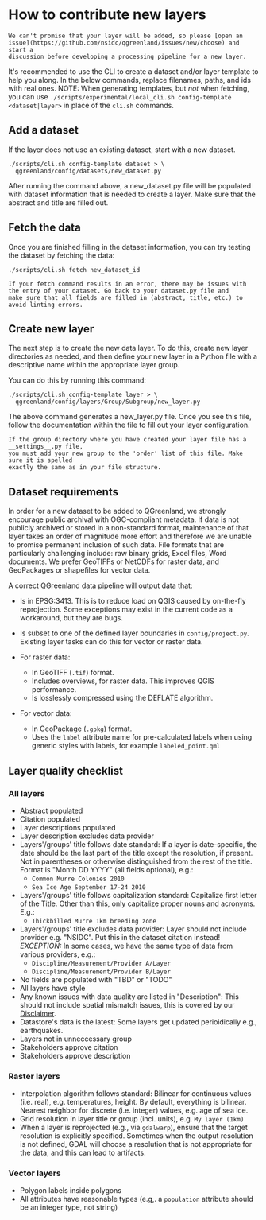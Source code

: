# How to contribute new layers

```{note}
We can't promise that your layer will be added, so please [open an
issue](https://github.com/nsidc/qgreenland/issues/new/choose) and start a
discussion before developing a processing pipeline for a new layer. 
```

It's recommended to use the CLI to create a dataset and/or layer template to
help you along. In the below commands, replace filenames, paths, and ids with
real ones. NOTE: When generating templates, but _not_ when fetching, you can
use `./scripts/experimental/local_cli.sh config-template <dataset|layer>` in
place of the `cli.sh` commands.

## Add a dataset

If the layer does not use an existing dataset, start with a new dataset.

```
./scripts/cli.sh config-template dataset > \
  qgreenland/config/datasets/new_dataset.py
```
After running the command above, a new_dataset.py file will 
be populated with dataset information that is needed to create 
a layer. Make sure that the abstract and title are filled out.

## Fetch the data
Once you are finished filling in the dataset information, you can try 
testing the dataset by fetching the data:

```
./scripts/cli.sh fetch new_dataset_id
```
```{note}
If your fetch command results in an error, there may be issues with 
the entry of your dataset. Go back to your dataset.py file and 
make sure that all fields are filled in (abstract, title, etc.) to avoid linting errors.
```

## Create new layer

The next step is to create the new data layer. To do this, create new layer 
directories as needed, and then define your new layer in a Python file with 
a descriptive name within the appropriate layer group.

You can do this by running this command:
```
./scripts/cli.sh config-template layer > \
  qgreenland/config/layers/Group/Subgroup/new_layer.py
```

The above command generates a new_layer.py file. Once you see this file,
follow the documentation within the file to fill out your layer configuration.

```{note}
If the group directory where you have created your layer file has a __settings__.py file,
you must add your new group to the 'order' list of this file. Make sure it is spelled 
exactly the same as in your file structure.
```

## Dataset requirements

In order for a new dataset to be added to QGreenland, we strongly encourage
public archival with OGC-compliant metadata. If data is not publicly archived
or stored in a non-standard format, maintenance of that layer takes an order of
magnitude more effort and therefore we are unable to promise permanent
inclusion of such data. File formats that are particularly challenging include:
raw binary grids, Excel files, Word documents. We prefer GeoTIFFs or NetCDFs
for raster data, and GeoPackages or shapefiles for vector data. 

A correct QGreenland data pipeline will output data that:

* Is in EPSG:3413. This is to reduce load on QGIS caused by on-the-fly
  reprojection. Some exceptions may exist in the current code as a workaround,
  but they are bugs.

* Is subset to one of the defined layer boundaries in `config/project.py`.
  Existing layer tasks can do this for vector or raster data.

* For raster data:
  * In GeoTIFF (`.tif`) format.
  * Includes overviews, for raster data. This improves QGIS performance.
  * Is losslessly compressed using the DEFLATE algorithm.

* For vector data:
  * In GeoPackage (`.gpkg`) format.
  * Uses the `label` attribute name for pre-calculated labels when using
    generic styles with labels, for example `labeled_point.qml`


## Layer quality checklist

### All layers

- Abstract populated
- Citation populated
- Layer descriptions populated
- Layer description excludes data provider
- Layers'/groups' title follows date standard: If a layer is date-specific, the date
  should be the last part of the title except the resolution, if present. Not in
  parentheses or otherwise distinguished from the rest of the title. Format is "Month
  DD YYYY" (all fields optional), e.g.:
    - `Common Murre Colonies 2010`
    - `Sea Ice Age September 17-24 2010`
- Layers'/groups' title follows capitalization standard: Capitalize first letter of the
  Title. Other than this, only capitalize proper nouns and acronyms. E.g.:
    - `Thickbilled Murre 1km breeding zone`
- Layers'/groups' title excludes data provider: Layer should not include provider e.g.
  "NSIDC". Put this in the dataset citation instead! _EXCEPTION:_ In some cases, we have
  the same type of data from various providers, e.g.:
    - `Discipline/Measurement/Provider A/Layer`
    - `Discipline/Measurement/Provider B/Layer`
- No fields are populated with "TBD" or "TODO"
- All layers have style
- Any known issues with data quality are listed in "Description": This should not
  include spatial mismatch issues, this is covered by our [Disclaimer](/disclaimer.md).
- Datastore's data is the latest: Some layers get updated perioidically e.g.,
  earthquakes.
- Layers not in unneccessary group
- Stakeholders approve citation
- Stakeholders approve description


### Raster layers

- Interpolation algorithm follows standard: Bilinear for continuous values (i.e. real),
  e.g. temperatures, height. By default, everything is bilinear. Nearest neighbor for
  discrete (i.e. integer) values, e.g. age of sea ice.
- Grid resolution in layer title or group (incl. units), e.g. `My layer (1km)`
- When a layer is reprojected (e.g., via `gdalwarp`), ensure that the
  target resolution is explicitly specified. Sometimes when the output resolution is not
  defined, GDAL will choose a resolution that is not appropriate for the data, and this
  can lead to artifacts.


### Vector layers

- Polygon labels inside polygons
- All attributes have reasonable types (e.g,. a `population` attribute should be an integer type, not string)
